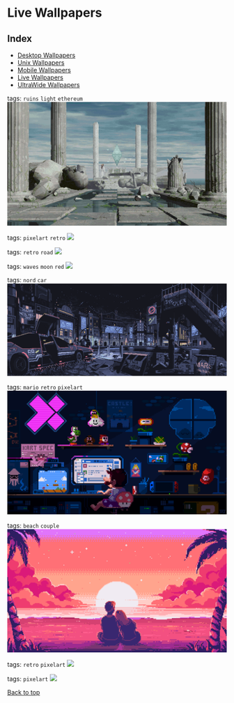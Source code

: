 # Live Wallpapers

## Index

- [Desktop Wallpapers](https://github.com/D3Ext/aesthetic-wallpapers/blob/main/pages/Desktop.md#desktop-wallpapers)
- [Unix Wallpapers](https://github.com/D3Ext/aesthetic-wallpapers/blob/main/pages/Unix.md#unix-wallpapers)
- [Mobile Wallpapers](https://github.com/D3Ext/aesthetic-wallpapers/blob/main/pages/Mobile.md#mobile-wallpapers)
- [Live Wallpapers](https://github.com/D3Ext/aesthetic-wallpapers/blob/main/pages/Live.md#live-wallpapers)
- [UltraWide Wallpapers](https://github.com/D3Ext/aesthetic-wallpapers/blob/main/pages/UltraWide.md#ultrawide-wallpapers)

tags: `ruins` `light` `ethereum`
<img src="https://raw.githubusercontent.com/D3Ext/aesthetic-wallpapers/main/images/ruins_live.gif">

tags: `pixelart` `retro`
<img src="https://raw.githubusercontent.com/D3Ext/aesthetic-wallpapers/main/images/kirokaze_live.gif">

tags: `retro` `road`
<img src="https://raw.githubusercontent.com/D3Ext/aesthetic-wallpapers/main/images/retro_live.gif">

tags: `waves` `moon` `red`
<img src="https://raw.githubusercontent.com/D3Ext/aesthetic-wallpapers/main/images/waves_live.gif">

tags: `nord` `car`
<img src="https://raw.githubusercontent.com/D3Ext/aesthetic-wallpapers/main/images/nord_car_live.gif">

tags: `mario` `retro` `pixelart`
<img src="https://raw.githubusercontent.com/D3Ext/aesthetic-wallpapers/main/images/retro2_live.gif">

tags: `beach` `couple`
<img src="https://raw.githubusercontent.com/D3Ext/aesthetic-wallpapers/main/images/sunset_live.gif">

tags: `retro` `pixelart`
<img src="https://raw.githubusercontent.com/D3Ext/aesthetic-wallpapers/main/images/retro_city.gif">

tags: `pixelart`
<img src="https://raw.githubusercontent.com/D3Ext/aesthetic-wallpapers/main/images/chill.gif">

[Back to top](#Index)

